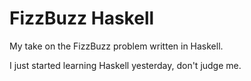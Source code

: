 # FizzBuzz Haskell

My take on the FizzBuzz problem written in Haskell.

I just started learning Haskell yesterday, don't judge me.
